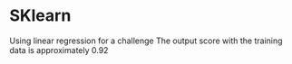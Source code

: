 # SKlearn
Using linear regression for a challenge
The output score with the training data is approximately 0.92
